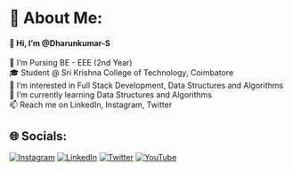# 💫 About Me:
#### 👋 Hi, I’m @Dharunkumar-S<br>
📘 I’m Pursing BE - EEE (2nd Year) <br>
🎓 Student @ Sri Krishna College of Technology, Coimbatore<br>
👀 I’m interested in Full Stack Development, Data Structures and Algorithms<br>
🌱 I’m currently learning Data Structures and Algorithms<br>
📫 Reach me on LinkedIn, Instagram, Twitter


## 🌐 Socials:
[![Instagram](https://img.shields.io/badge/Instagram-%23E4405F.svg?logo=Instagram&logoColor=white)](https://instagram.com/dharunkumar_s) [![LinkedIn](https://img.shields.io/badge/LinkedIn-%230077B5.svg?logo=linkedin&logoColor=white)](https://linkedin.com/in/dharunkumars) [![Twitter](https://img.shields.io/badge/Twitter-%231DA1F2.svg?logo=Twitter&logoColor=white)](https://twitter.com/dharun_kumar_s) [![YouTube](https://img.shields.io/badge/YouTube-%23FF0000.svg?logo=YouTube&logoColor=white)](https://youtube.com/@dharunkumar_s) 
